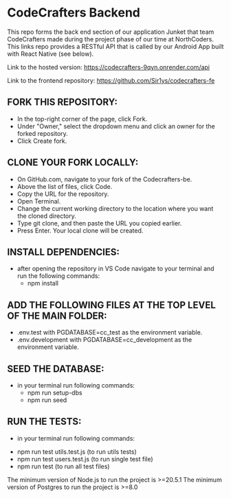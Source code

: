 # CodeCrafters Backend

This repo forms the back end section of our application Junket that team CodeCrafters made during the project phase of our time at NorthCoders. This links repo provides a RESTful API that is called by our Android App built with React Native (see below).

Link to the hosted version: 
https://codecrafters-9qyn.onrender.com/api

Link to the frontend repository: 
https://github.com/Sir1ys/codecrafters-fe

## FORK THIS REPOSITORY: 
- In the top-right corner of the page, click Fork. 
- Under "Owner," select the dropdown menu and click an owner for the forked repository. 
- Click Create fork.

## CLONE YOUR FORK LOCALLY: 
- On GitHub.com, navigate to your fork of the Codecrafters-be. 
- Above the list of files, click Code. 
- Copy the URL for the repository. 
- Open Terminal. 
- Change the current working directory to the location where you want the cloned directory. 
- Type git clone, and then paste the URL you copied earlier. 
- Press Enter. Your local clone will be created.

## INSTALL DEPENDENCIES: 
- after opening the repository in VS Code navigate to your terminal and run the following commands: 
    * npm install

## ADD THE FOLLOWING FILES AT THE TOP LEVEL OF THE MAIN FOLDER: 
- .env.test with PGDATABASE=cc_test as the environment variable. 
- .env.development with PGDATABASE=cc_development as the environment variable.

## SEED THE DATABASE: 
- in your terminal run following commands: 
    * npm run setup-dbs 
    * npm run seed

## RUN THE TESTS: 
- in your terminal run following commands: 
* npm run test utils.test.js (to run utils tests) 
* npm run test users.test.js (to run single test file)
* npm run test (to run all test files)

The minimum version of Node.js to run the project is >=20.5.1
The minimum version of Postgres to run the project is >=8.0


